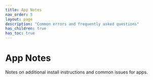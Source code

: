 ```yaml
---
title: App Notes
nav_order: 5
layout: page
description: "Common errors and frequently asked questions"
has_children: true
has_toc: true
---
```


# App Notes

Notes on additional install instructions and common issues for apps.
